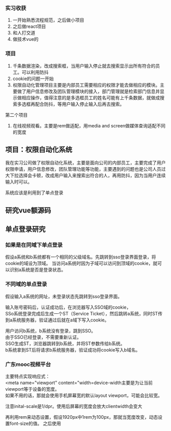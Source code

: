 
### 实习收获

1. 一开始熟悉流程规范，之后做小项目
2. 之后做react项目
3. 和人打交道
4. 做技术vue的


### 项目

1. 千条数据渲染，改成搜索框，当用户输入停止就去搜索显示出所有符合的员工。可以利用防抖
2. cookie的问题一开始
3. 权限自动化管理项目主要是内部员工需要相应的权限才能去做相应的模块。主要做了用户信息修改及团队管理模块的接入，部门管理就是检索部门信息并显示做相应操作，值得注意的是多选框员工的姓名可能有上千条数据，就做成搜索多选框再配合防抖，等用户输入停止输入后再去搜索。


第二个项目

1. 在线视频观看。主要是rem做适配，用media and screen做媒体查询适配不同的宽度



## 项目：权限自动化系统
我在实习公司做了权限自动化系统，主要是面向公司的内部员工，主要完成了用户权限申请，用户信息修改，团队管理功能等功能，主要遇到的问题也是公司人员过大下拉选择会卡顿，改成用户输入来搜索出符合的人，再用防抖，因为当用户连续输入时可以。

系统应该是利用到了单点登录



## 研究vue额源码



## 单点登录研究

### 如果是在同域下单点登录

假设a系统和b系统都有一个相同的父级域名。先跳转到sso登录界面登录，将cookie的域设为顶域。 当访问a系统时因为子域可以访问到顶域的cookie，就可以识别a系统是否是登录状态。


### 不同域的单点登录

假设输入a系统的网址，未登录状态先跳转到sso登录界面。

输入账号密码后，认证成功后，在浏览器写入SSO域的cookie，   
SSo系统登录完成后生成一个ST（Service Ticket），然后跳转a系统，同时ST传到a系统服务器，验证通过后就在a域下写入cookie。

用户访问b系统，b系统没有登录，跳到SSO。   
由于SSO已经登录，不需要重新认证。   
SSO生成ST，浏览器跳转到b系统，并将ST参数传给b系统。    
b系统拿到ST后将请求b系统服务器，验证成功将cookie写入b域名。



### 广东mooc视频平台

主要特点实现响应式：   
<meta name="viewport" content="width=device-width主要是为让当前viewport等于设备的宽度。   
如果不用的话，那就会使用手机屏幕宽的默认layout viewport，可能会比较宽。

注意inital-scale是1/dpr。使用后屏幕的宽度会放大clientwidth会变大


再利用rem来动态设置，假设1920px中1rem为100px，那就当宽度改变，动态设置font-size的值。
之后使用
